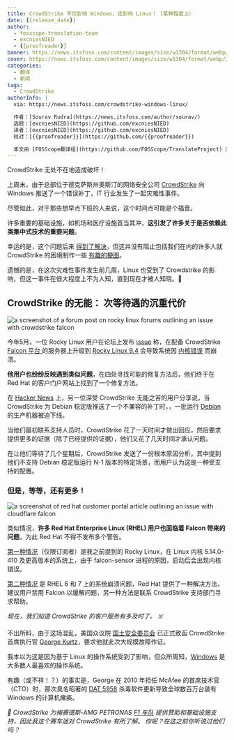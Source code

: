 ```yaml
---
title: CrowdStrike 不仅影响 Windows，还影响 Linux！ (某种程度上）
date: {{release_date}}
author:
  - fosscope-translation-team
  - excniesNIED
  - {{proofreader}}
banner: https://news.itsfoss.com/content/images/size/w1304/format/webp/2024/07/crowdstrike-affects-linux-users.png
cover: https://news.itsfoss.com/content/images/size/w1304/format/webp/2024/07/crowdstrike-affects-linux-users.png
categories:
  - 翻译
  - 新闻
tags: 
  - CrowdStrike
authorInfo: |
  via: https://news.itsfoss.com/crowdstrike-windows-linux/

  作者：[Sourav Rudra](https://news.itsfoss.com/author/sourav/)
  选题：[excniesNIED](https://github.com/excniesNIED)
  译者：[excniesNIED](https://github.com/excniesNIED)
  校对：[{{proofreader}}](https://github.com/{{proofreader}})

  本文由 [FOSScope翻译组](https://github.com/FOSScope/TranslateProject) 原创编译，[开源观察](https://fosscope.com/) 荣誉推出
---
```


CrowdStrike 无处不在地造成破坏！

<!-- more -->

上周末，由于总部位于德克萨斯州奥斯汀的网络安全公司 [CrowdStrike](https://www.crowdstrike.com/) 向 Windows 推送了一个错误补丁，IT 行业发生了一起灾难性事件。

尽管如此，对于那些想早点下班的人来说，这个时间点可能是个福音。

许多重要的基础设施，如机场和医疗设施首当其冲，**这引发了许多关于是否依赖此类集中式技术的重要问题**。

幸运的是，这个问题后来 [得到了解决](https://www.crowdstrike.com/falcon-content-update-remediation-and-guidance-hub/)，但这并没有阻止包括我们在内的许多人就 CrowdStrike 的困境制作一些 [有趣的梗图](https://x.com/itsfoss2/status/1814314761254838419)。 

遗憾的是，在这次灾难性事件发生前几周，Linux 也受到了 Crowdstrike 的影响，但这一事件在很大程度上不为人知，直到现在才被人知晓。🫤

## CrowdStrike 的无能： 次等待遇的沉重代价

![a screenshot of a forum post on rocky linux forums outlining an issue with crowdstrike falcon](https://news.itsfoss.com/content/images/2024/07/CrowdStrike_Linux_Booboo_a.png)

今年5月，一位 Rocky Linux 用户在论坛上发布 [issue](https://forums.rockylinux.org/t/crowdstrike-freezing-rockylinux-after-9-4-upgrade/14041) 称，在配备 CrowdStrike [Falcon 平台 ](https://www.crowdstrike.com/platform/) 的服务器上升级到 [Rocky Linux 9.4](https://rockylinux.org/news/rocky-linux-9-4-ga-release) 会导致系统因 [内核错误](https://en.wikipedia.org/wiki/Kernel_panic) 而崩溃。

**他用户也纷纷反映遇到类似问题**，在四处寻找可能的修复方法后，他们终于在 Red Hat 的客户门户网站上找到了一个修复方法。

在 [Hacker News](https://news.ycombinator.com/item?id=41005936&) 上，另一位深受 CrowdStrike 无能之苦的用户分享说，当 CrowdStrike 为 Debian 稳定版推送了一个不兼容的补丁时，，一批运行 [Debian](https://www.debian.org/) 的生产机器被迫下线。

当他们最初联系支持人员时，CrowdStrike 花了一天时间才做出回应，然后要求提供更多的证据（除了已经提供的证据），他们又花了几天时间才承认问题。 

在让他们等待了几个星期后，CrowdStrike 发送了一份根本原因分析，其中提到他们不支持 Debian 稳定版运行 N-1 版本的特定场景，而用户认为这是一种受支持的配置。

### **但是，等等，还有更多！**

![a screenshot of red hat customer portal article outlining an issue with cloudflare falcon](https://news.itsfoss.com/content/images/2024/07/CrowdStrike_Linux_Booboo_b.png)

类似情况，**许多 Red Hat Enterprise Linux (RHEL) 用户也面临着 Falcon 带来的问题**，为此 Red Hat 不得不发布多个警告。

[第一种情况](https://access.redhat.com/solutions/7068083)（仅限订阅者）是我之前提到的 Rocky Linux，在 Linux 内核 5.14.0-410 及更高版本的系统上，由于 falcon-sensor 进程的原因，启动后会出现内核错误。

[第二种情况](https://access.redhat.com/solutions/6971903) 是 RHEL 6 和 7 上的系统崩溃问题，Red Hat 提供了一种解决方法，建议用户禁用 Falcon 以缓解问题，另一种方法是联系 CrowdStrike 支持部门寻求帮助。

*现在，我们知道 CrowdStrike 的客户服务有多及时了。 ☠️*

不出所料，由于这场混乱，美国众议院 [国土安全委员会](https://homeland.house.gov/) 已正式致函 CrowdStrike 首席执行官 [George Kurtz](https://www.linkedin.com/in/georgekurtz)，要求他就此次大规模故障作证。

我本以为这是因为基于 Linux 的操作系统受到了影响，但众所周知，[Windows](https://www.microsoft.com/en-us/windows/) 是大多数人最喜欢的操作系统。

有趣（或不祥！？）的事实是，George 在 2010 年担任 McAfee 的首席技术官（CTO）时，那次臭名昭著的 [DAT 5958](https://en.wikipedia.org/wiki/McAfee#DAT_5958_update) 杀毒软件更新导致全球数百万台装有 Windows 的计算机瘫痪。

*💬 CrowdStrike 为梅赛德斯-AMG PETRONAS [F1 车队](https://www.mercedesamgf1.com/) 提供赞助和基础设施支持，因此我这个赛车迷对 CrowdStrike 有所了解。 你呢？在这之前你听说过他们吗？*

